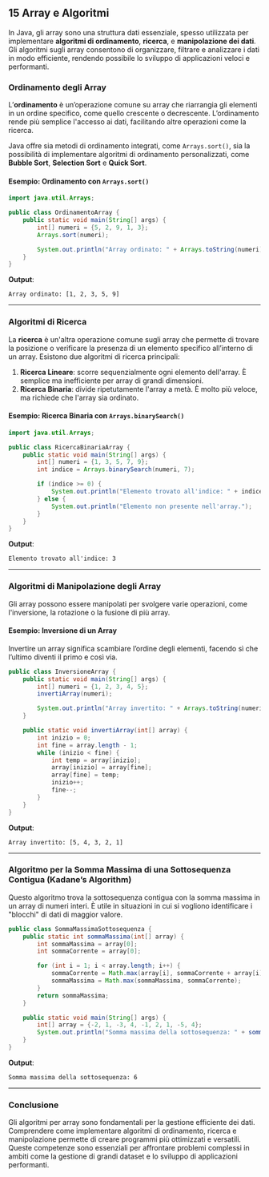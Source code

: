 ## 15 Array e Algoritmi

In Java, gli array sono una struttura dati essenziale, spesso utilizzata per implementare **algoritmi di ordinamento**, **ricerca**, e **manipolazione dei dati**. Gli algoritmi sugli array consentono di organizzare, filtrare e analizzare i dati in modo efficiente, rendendo possibile lo sviluppo di applicazioni veloci e performanti.

### Ordinamento degli Array

L’**ordinamento** è un’operazione comune su array che riarrangia gli elementi in un ordine specifico, come quello crescente o decrescente. L’ordinamento rende più semplice l'accesso ai dati, facilitando altre operazioni come la ricerca.

Java offre sia metodi di ordinamento integrati, come `Arrays.sort()`, sia la possibilità di implementare algoritmi di ordinamento personalizzati, come **Bubble Sort**, **Selection Sort** e **Quick Sort**.

#### Esempio: Ordinamento con `Arrays.sort()`

```java
import java.util.Arrays;

public class OrdinamentoArray {
    public static void main(String[] args) {
        int[] numeri = {5, 2, 9, 1, 3};
        Arrays.sort(numeri);

        System.out.println("Array ordinato: " + Arrays.toString(numeri));
    }
}
```

**Output**:
```
Array ordinato: [1, 2, 3, 5, 9]
```

---

### Algoritmi di Ricerca

La **ricerca** è un'altra operazione comune sugli array che permette di trovare la posizione o verificare la presenza di un elemento specifico all’interno di un array. Esistono due algoritmi di ricerca principali:

1. **Ricerca Lineare**: scorre sequenzialmente ogni elemento dell'array. È semplice ma inefficiente per array di grandi dimensioni.
2. **Ricerca Binaria**: divide ripetutamente l'array a metà. È molto più veloce, ma richiede che l'array sia ordinato.

#### Esempio: Ricerca Binaria con `Arrays.binarySearch()`

```java
import java.util.Arrays;

public class RicercaBinariaArray {
    public static void main(String[] args) {
        int[] numeri = {1, 3, 5, 7, 9};
        int indice = Arrays.binarySearch(numeri, 7);

        if (indice >= 0) {
            System.out.println("Elemento trovato all'indice: " + indice);
        } else {
            System.out.println("Elemento non presente nell'array.");
        }
    }
}
```

**Output**:
```
Elemento trovato all'indice: 3
```

---

### Algoritmi di Manipolazione degli Array

Gli array possono essere manipolati per svolgere varie operazioni, come l'inversione, la rotazione o la fusione di più array.

#### Esempio: Inversione di un Array

Invertire un array significa scambiare l’ordine degli elementi, facendo sì che l’ultimo diventi il primo e così via.

```java
public class InversioneArray {
    public static void main(String[] args) {
        int[] numeri = {1, 2, 3, 4, 5};
        invertiArray(numeri);

        System.out.println("Array invertito: " + Arrays.toString(numeri));
    }

    public static void invertiArray(int[] array) {
        int inizio = 0;
        int fine = array.length - 1;
        while (inizio < fine) {
            int temp = array[inizio];
            array[inizio] = array[fine];
            array[fine] = temp;
            inizio++;
            fine--;
        }
    }
}
```

**Output**:
```
Array invertito: [5, 4, 3, 2, 1]
```

---

### Algoritmo per la Somma Massima di una Sottosequenza Contigua (Kadane’s Algorithm)

Questo algoritmo trova la sottosequenza contigua con la somma massima in un array di numeri interi. È utile in situazioni in cui si vogliono identificare i "blocchi" di dati di maggior valore.

```java
public class SommaMassimaSottosequenza {
    public static int sommaMassima(int[] array) {
        int sommaMassima = array[0];
        int sommaCorrente = array[0];

        for (int i = 1; i < array.length; i++) {
            sommaCorrente = Math.max(array[i], sommaCorrente + array[i]);
            sommaMassima = Math.max(sommaMassima, sommaCorrente);
        }
        return sommaMassima;
    }

    public static void main(String[] args) {
        int[] array = {-2, 1, -3, 4, -1, 2, 1, -5, 4};
        System.out.println("Somma massima della sottosequenza: " + sommaMassima(array));
    }
}
```

**Output**:
```
Somma massima della sottosequenza: 6
```

---

### Conclusione

Gli algoritmi per array sono fondamentali per la gestione efficiente dei dati. Comprendere come implementare algoritmi di ordinamento, ricerca e manipolazione permette di creare programmi più ottimizzati e versatili. Queste competenze sono essenziali per affrontare problemi complessi in ambiti come la gestione di grandi dataset e lo sviluppo di applicazioni performanti.